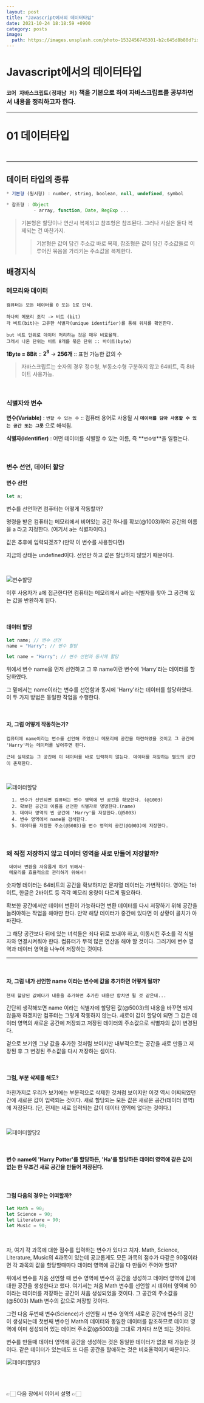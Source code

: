 ```yaml
---
layout: post
title: "Javascript에서의 데이터타입"
date: 2021-10-24 18:18:59 +0900
category: posts
image:
  path: https://images.unsplash.com/photo-1532456745301-b2c645d8b80d?ixid=MnwxMjA3fDB8MHxwaG90by1wYWdlfHx8fGVufDB8fHx8&ixlib=rb-1.2.1&auto=format&fit=crop&w=1974&q=80
---
```


# Javascript에서의 데이터타입

### `코어 자바스크립트(정재남 저)` 책을 기본으로 하여 자바스크립트를 공부하면서 내용을 정리하고자 한다.

---

# 01 데이터타입

<br>

---

## 데이터 타입의 종류

```js
* 기본형 (원시형) : number, string, boolean, null, undefined, symbol

* 참조형 : Object
          - array, function, Date, RegExp ...
```

> 기본형은 할당이나 연산시 복제되고 참조형은 참조된다.
> 그러나 사실은 둘다 복제되는 건 마찬가지.
>
> > 기본형은 값이 담긴 주소값 바로 복제, 참조형은 값이 담긴 주소값들로 이루어진 묶음을 가리키는 주소값을 복제한다.
> > <br>

## 배경지식

### **메모리와 데이터**

```
컴퓨터는 모든 데이터를 0 또는 1로 인식.

하나의 메모리 조각 -> 비트 (bit)
각 비트(bit)는 고유한 식별자(unique identifier)를 통해 위치를 확인한다.

but 비트 단위로 데이터 처리하는 것은 매우 비효율적.
그래서 나온 단위는 비트 8개를 묶은 단위 :: 바이트(byte)
```

**1Byte = 8Bit** :: **2<sup>8</sup>** -> **256개** :: 표현 가능한 값의 수

> 자바스크립트는 숫자의 경우 정수형, 부동소수형 구분하지 않고 64비트, 즉 8바이트 사용가능.

<br>

### **식별자와 변수**

**변수(Variable)** : `변할 수 있는 수` :: 컴퓨터 용어로 사용될 시 **`데이터를 담아 사용할 수 있는 공간 또는 그릇`** 으로 해석됨.

**식별자(Identifier)** : 어떤 데이터를 식별할 수 있는 이름, 즉 **`변수명`**을 일컬는다.

<br>

### **변수 선언, 데이터 할당**

#### **변수 선언**

```js
let a;
```

변수를 선언하면 컴퓨터는 어떻게 작동할까?

명령을 받은 컴퓨터는 메모리에서 비어있는 공간 하나를 확보(@1003)하여 공간의 이름을 a 라고 지정한다. (여기서 a는 식별자이다.)

값은 추후에 입력되겠죠? (만약 이 변수를 사용한다면)

지금의 상태는 undefined이다. 선언만 하고 값은 할당하지 않았기 때문이다.

<br>

![변수할당](https://user-images.githubusercontent.com/79234473/135016129-c50690a0-2b52-45d1-ac6b-8a64b8403461.png)

이후 사용자가 a에 접근한다면 컴퓨터는 메모리에서 a라는 식별자를 찾아 그 공간에 있는 값을 반환하게 된다.

<br>

#### **데이터 할당**

```js
let name; // 변수 선언
name = "Harry"; // 변수 할당

let name = "Harry"; // 변수 선언과 동시에 할당
```

위에서 변수 name을 먼저 선언하고 그 후 name이란 변수에 'Harry'라는 데이터를 할당하였다.

그 밑에서는 name이라는 변수를 선언함과 동시에 'Harry'라는 데이터를 할당하였다. 이 두 가지 방법은 동일한 작업을 수행한다.

<br>

#### 자, 그럼 어떻게 작동하는가?

```
컴퓨터에 name이라는 변수를 선언해 주었으니 메모리에 공간을 마련하였을 것이고 그 공간에 'Harry'라는 데이터를 넣어주면 된다.

근데 실제로는 그 공간에 이 데이터를 바로 입력하지 않는다. 데이터를 저장하는 별도의 공간이 존재한다.
```

<br>

![데이터할당](https://user-images.githubusercontent.com/79234473/135016133-f305a65c-beb4-425b-94f1-3639f6513a25.png)

```
  1. 변수가 선언되면 컴퓨터는 변수 영역에 빈 공간을 확보한다. (@1003)
  2. 확보한 공간의 이름을 선언한 식별자로 명명한다.(name)
  3. 데이터 영역의 빈 공간에 'Harry'를 저장한다.(@5003)
  4. 변수 영역에서 name을 검색한다.
  5. 데이터를 저장한 주소(@5003)을 변수 영역의 공간(@1003)에 저장한다.
```

<br>

### 왜 직접 저장하지 않고 데이터 영역을 새로 만들어 저장할까?

```jsx
 데이터 변환을 자유롭게 하기 위해서~
 메모리를 효율적으로 관리하기 위해서!
```

숫자형 데이터는 64비트의 공간을 확보하지만 문자열 데이터는 가변적이다. 영어는 1바이트, 한글은 2바이트 등 각각 메모리 용량이 다르게 필요하다.

확보한 공간에서만 데이터 변환이 가능하다면 변환 데이터를 다시 저장하기 위해 공간을 늘려야하는 작업을 해야만 한다. 만약 해당 데이터가 중간에 있다면 이 상황이 골치가 아파진다.

그 해당 공간보다 뒤에 있는 녀석들은 죄다 뒤로 보내야 하고, 이동시킨 주소를 각 식별자와 연결시켜줘야 한다. 컴퓨터가 무척 많은 연산을 해야 할 것이다. 그러기에 변수 영역과 데이터 영역을 나누어 저장하는 것이다.

---

  <br>

#### 자, 그럼 내가 선언한 name 이라는 변수에 값을 추가하면 어떻게 될까?

```
현재 할당된 값에다가 내용을 추가하면 추가한 내용만 합치면 될 것 같은데...
```

간단히 생각해보면 name 이라는 식별자에 할당된 값(@5003)의 내용을 바꾸면 되지 않을까 하겠지만 컴퓨터는 그렇게 작동하지 않는다. 새로이 값이 할당이 되면 그 값은 데이터 영역의 새로운 공간에 저장되고 저장된 데이터의 주소값으로 식별자의 값이 변경된다.

겉으로 보기엔 그냥 값을 추가한 것처럼 보이지만 내부적으로는 공간을 새로 만들고 저장된 후 그 변경된 주소값을 다시 저장하는 셈이다.

  <br>

#### **그럼, 부분 삭제를 해도?**

마찬가지로 우리가 보기에는 부분적으로 삭제한 것처럼 보이지만 이것 역시 어찌되었던 간에 새로운 값이 입력되는 것이다. 새로 할당되는 모든 값은 새로운 공간(데이터 영역)에 저장된다. (단, 전제는 새로 입력되는 값이 데이터 영역에 없다는 것이다.)

<br>

![데이터할당2](https://user-images.githubusercontent.com/79234473/135081883-0cea60bf-0aa3-43e6-b183-24f548dda77e.png)

<br>

#### 변수 name에 'Harry Potter'를 할당하든, 'Ha'를 할당하든 데이터 영역에 같은 값이 없는 한 무조건 새로 공간을 만들어 저장된다.

<br>

#### 그럼 다음의 경우는 어떠할까?

```jsx
let Math = 90;
let Science = 90;
let Literature = 90;
let Music = 90;
```

  <br>

자, 여기 각 과목에 대한 점수를 입력하는 변수가 있다고 치자. Math, Science, Literature, Music의 4과목이 있는데 공교롭게도 모든 과목의 점수가 다같은 90점이라면 각 과목의 값을 할당할때마다 데이터 영역에 공간을 다 만들어 주어야 할까?

위에서 변수를 처음 선언할 때 변수 영역에 변수의 공간을 생성하고 데이터 영역에 값에 대한 공간을 생성한다고 했다. 여기서는 처음 Math 변수를 선언할 시 데이터 영역에 90 이라는 데이터를 저장하는 공간이 처음 생성되었을 것이다. 그 공간의 주소값을 (@5003) Math 변수의 값으로 저장할 것이다.

그런 다음 두번째 변수(Science)가 선언될 시 변수 영역의 새로운 공간에 변수의 공간이 생성되는데 첫번째 변수인 Math의 데이터와 동일한 데이터를 참조하므로 데이터 영역에 이미 생성되어 있는 데이터 주소값(@5003)을 그대로 가져다 쓰면 되는 것이다.

변수를 만들때 데이터 영역에 공간을 생성하는 것은 동일한 데이터가 없을 때 가능한 것이다. 같은 데이터가 있는데도 또 다른 공간을 할애하는 것은 비효율적이기 때문이다.

![데이터할당3](https://user-images.githubusercontent.com/79234473/135082347-256bba4a-634c-43cd-9b01-a3839995297f.png)

<br>

<br>

👉🏻 다음 장에서 이어서 설명 👉🏻

